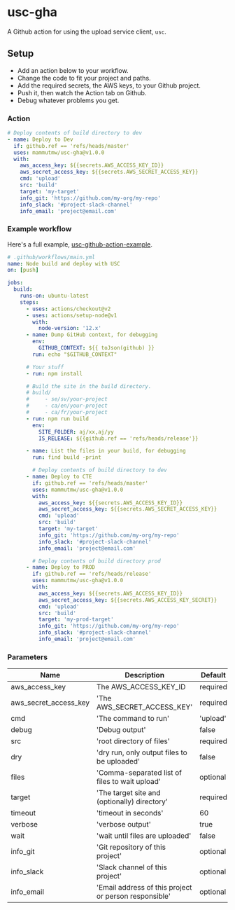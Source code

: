 # usc-gha

A Github action for using the upload service client, `usc`.

## Setup

- Add an action below to your workflow.
- Change the code to fit your project and paths.
- Add the required secrets, the AWS keys, to your Github project.
- Push it, then watch the Action tab on Github.
- Debug whatever problems you get.


### Action

```yaml
# Deploy contents of build directory to dev
- name: Deploy to Dev
  if: github.ref == 'refs/heads/master'
  uses: mammutmw/usc-gha@v1.0.0
  with:
    aws_access_key: ${{secrets.AWS_ACCESS_KEY_ID}}
    aws_secret_access_key: ${{secrets.AWS_SECRET_ACCESS_KEY}}
    cmd: 'upload'
    src: 'build'
    target: 'my-target'
    info_git: 'https://github.com/my-org/my-repo'
    info_slack: '#project-slack-channel'
    info_email: 'project@email.com'
```

### Example workflow

Here's a full example, [usc-github-action-example](https://github.com/ingka-group-digital/usc-github-action-example).

```yaml
# .github/workflows/main.yml
name: Node build and deploy with USC
on: [push]

jobs:
  build:
    runs-on: ubuntu-latest
    steps:
      - uses: actions/checkout@v2
      - uses: actions/setup-node@v1
        with:
          node-version: '12.x'
      - name: Dump GitHub context, for debugging
        env:
          GITHUB_CONTEXT: ${{ toJson(github) }}
        run: echo "$GITHUB_CONTEXT"

      # Your stuff
      - run: npm install

      # Build the site in the build directory.
      # build/
      #     - se/sv/your-project
      #     - ca/en/your-project
      #     - ca/fr/your-project
      - run: npm run build
        env:
          SITE_FOLDER: aj/xx,aj/yy
          IS_RELEASE: ${{github.ref == 'refs/heads/release'}}

      - name: List the files in your build, for debugging
        run: find build -print

        # Deploy contents of build directory to dev
      - name: Deploy to CTE
        if: github.ref == 'refs/heads/master'
        uses: mammutmw/usc-gha@v1.0.0
        with:
          aws_access_key: ${{secrets.AWS_ACCESS_KEY_ID}}
          aws_secret_access_key: ${{secrets.AWS_SECRET_ACCESS_KEY}}
          cmd: 'upload'
          src: 'build'
          target: 'my-target'
          info_git: 'https://github.com/my-org/my-repo'
          info_slack: '#project-slack-channel'
          info_email: 'project@email.com'

        # Deploy contents of build directory prod
      - name: Deploy to PROD
        if: github.ref == 'refs/heads/release'
        uses: mammutmw/usc-gha@v1.0.0
        with:
          aws_access_key: ${{secrets.AWS_ACCESS_KEY_ID}}
          aws_secret_access_key: ${{secrets.AWS_ACCESS_KEY_SECRET}}
          cmd: 'upload'
          src: 'build'
          target: 'my-prod-target'
          info_git: 'https://github.com/my-org/my-repo'
          info_slack: '#project-slack-channel'
          info_email: 'project@email.com'
```

### Parameters

| Name | Description | Default |
-------|-------------|----------|
| aws_access_key | The AWS_ACCESS_KEY_ID | required |
| aws_secret_access_key | 'The AWS_SECRET_ACCESS_KEY' | required |
| cmd | 'The command to run' | 'upload' |
| debug | 'Debug output' | false |
| src | 'root directory of files' | required |
| dry | 'dry run, only output files to be uploaded' | false |
| files | 'Comma-separated list of files to wait upload' | optional |
| target | 'The target site and (optionally) directory' | required |
| timeout | 'timeout in seconds' | 60 |
| verbose | 'verbose output' | true |
| wait | 'wait until files are uploaded' | false |
| info_git | 'Git repository of this project' | optional |
| info_slack | 'Slack channel of this project' | optional |
| info_email | 'Email address of this project or person responsible' | optional |

